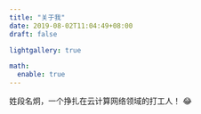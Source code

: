 ```yaml
---
title: "关于我"
date: 2019-08-02T11:04:49+08:00
draft: false

lightgallery: true

math:
  enable: true
---
```


姓段名炯，一个挣扎在云计算网络领域的打工人！ :joy:
